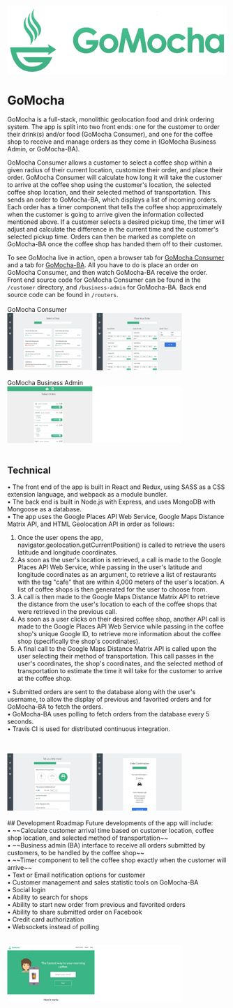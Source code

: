 <img src="public/img/gomocha-logo-lg.png" />

# GoMocha
GoMocha is a full-stack, monolithic geolocation food and drink ordering system. The app is split into two front ends: one for the customer to order their drink(s) and/or food (GoMocha Consumer), and one for the coffee shop to receive and manage orders as they come in (GoMocha Business Admin, or GoMocha-BA).<br />

GoMocha Consumer allows a customer to select a coffee shop within a given radius of their current location, customize their order, and place their order. GoMocha Consumer will calculate how long it will take the customer to arrive at the coffee shop using the customer's location, the selected coffee shop location, and their selected method of transportation. This sends an order to GoMocha-BA, which displays a list of incoming orders. Each order has a timer component that tells the coffee shop approximately when the customer is going to arrive given the information collected mentioned above. If a customer selects a desired pickup time, the timer will adjust and calculate the difference in the current time and the customer's selected pickup time. Orders can then be marked as complete on GoMocha-BA once the coffee shop has handed them off to their customer.

To see GoMocha live in action, open a browser tab for <a href="http://gomocha.herokuapp.com/">GoMocha Consumer</a> and a tab for <a href="https://gomocha.herokuapp.com/admin">GoMocha-BA</a>. All you have to do is place an order on GoMocha Consumer, and then watch GoMocha-BA receive the order.
<br />
Front end source code for GoMocha Consumer can be found in the `/customer` directory, and `/business-admin` for GoMocha-BA. Back end source code can be found in `/routers`.
<br /><br />
GoMocha Consumer
<img src="public/img/select-shop-custom-order.png" style="width: 400px" />
<br /><br />
GoMocha Business Admin
<img src="public/img/gomocha-ba.png" style="width: 400px" />
<br /><br />

## Technical
• The front end of the app is built in React and Redux, using SASS as a CSS extension language, and webpack as a module bundler.<br />
• The back end is built in Node.js with Express, and uses MongoDB with Mongoose as a database.<br />
• The app uses the Google Places API Web Service, Google Maps Distance Matrix API, and HTML Geolocation API in order as follows:<br />
   1. Once the user opens the app, navigator.geolocation.getCurrentPosition() is called to retrieve the users latitude and longitude coordinates.<br />
   2. As soon as the user's location is retrieved, a call is made to the Google Places API Web Service, while passing in the user's latitude and longitude coordinates as an argument, to retrieve a list of restaurants with the tag "cafe" that are within 4,000 meters of the user's location. A list of coffee shops is then generated for the user to choose from.<br />
   3. A call is then made to the Google Maps Distance Matrix API to retrieve the distance from the user's location to each of the coffee shops that were retrieved in the previous call.
   4. As soon as a user clicks on their desired coffee shop, another API call is made to the Google Places API Web Service while passing in the coffee shop's unique Google ID, to retrieve more information about the coffee shop (specifically the shop's coordinates).<br />
   5. A final call to the Google Maps Distance Matrix API is called upon the user selecting their method of transportation. This call passes in the user's coordinates, the shop's coordinates, and the selected method of transportation to estimate the time it will take for the customer to arrive at the coffee shop.<br />

• Submitted orders are sent to the database along with the user's username, to allow the display of previous and favorited orders and for GoMocha-BA to fetch the orders.<br />
• GoMocha-BA uses polling to fetch orders from the database every 5 seconds. <br />
• Travis CI is used for distributed continuous integration.<br />
<br /><br />

<img src="public/img/additional-info-order-confirm.png" style="width: 400px" />
<br /><br />
## Development Roadmap
Future developments of the app will include:<br />
• ~~Calculate customer arrival time based on customer location, coffee shop location, and selected method of transportation~~  <br />
• ~~Business admin (BA) interface to receive all orders submitted by customers, to be handled by the coffee shop~~  <br />
• ~~Timer component to tell the coffee shop exactly when the customer will arrive~~  <br />
• Text or Email notification options for customer<br />
• Customer management and sales statistic tools on GoMocha-BA<br />
• Social login<br />
• Ability to search for shops<br />
• Ability to start new order from previous and favorited orders<br />
• Ability to share submitted order on Facebook<br />
• Credit card authorization<br />
• Websockets instead of polling<br />
<br /><br />

<img src="public/img/landing-page.png" style="width: 400px" />
